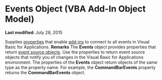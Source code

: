 
# Events Object (VBA Add-In Object Model)

 **Last modified:** July 28, 2015


Supplies  [properties](b8bdf64f-5920-1ae9-16d0-b26d09524a30.md) that enable [add-ins](b8bdf64f-5920-1ae9-16d0-b26d09524a30.md) to connect to all events in Visual Basic for Applications.
 **Remarks**
The  **Events** object provides properties that return [event source objects](b8bdf64f-5920-1ae9-16d0-b26d09524a30.md). Use the properties to return event source objects that notify you of changes in the Visual Basic for Applications environment.
The properties of the  **Events** object return objects of the same type as the property name. For example, the **CommandBarEvents** property returns the **CommandBarEvents** object.
